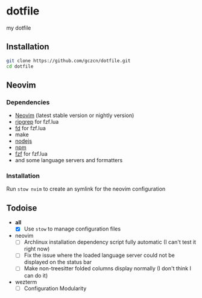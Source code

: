 # dotfile
my dotfile

## Installation
```bash
git clone https://github.com/gczcn/dotfile.git
cd dotfile
```

## Neovim
### Dependencies
- [Neovim](https://neovim.io/) (latest stable version or nightly version)
- [ripgrep](https://github.com/BurntSushi/ripgrep/) for fzf.lua
- [fd](https://github.com/sharkdp/fd/) for fzf.lua
- make
- [nodejs](https://nodejs.org/)
- [npm](https://www.npmjs.com/)
- [fzf](junegunn/fzf) for fzf.lua
- and some language servers and formatters

### Installation
Run `stow nvim` to create an symlink for the neovim configuration

## Todoise
* **all**
  - [x] Use `stow` to manage configuration files
* neovim
  - [ ] Archlinux installation dependency script fully automatic (I can't test it right now)
  - [ ] Fix the issue where the loaded language server could not be displayed on the status bar
  - [ ] Make non-treesitter folded columns display normally (I don't think I can do it)
* wezterm
  - [ ] Configuration Modularity
